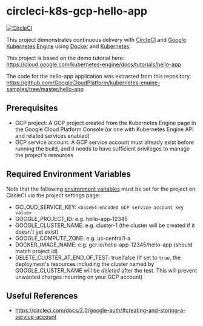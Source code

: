 circleci-k8s-gcp-hello-app
==========================

[![CircleCI](https://circleci.com/gh/CircleCI-Public/circleci-k8s-gcp-hello-app.svg?style=svg)](https://circleci.com/gh/CircleCI-Public/circleci-k8s-gcp-hello-app)

This project demonstrates continuous delivery with [CircleCI](https://circleci.com) and [Google Kubernetes Engine](https://cloud.google.com/kubernetes-engine/) using [Docker](https://www.docker.com/) and [Kubernetes](https://github.com/GoogleCloudPlatform/kubernetes).

This project is based on the demo tutorial here:
https://cloud.google.com/kubernetes-engine/docs/tutorials/hello-app

The code for the hello-app application was extracted from this repository: https://github.com/GoogleCloudPlatform/kubernetes-engine-samples/tree/master/hello-app


## Prerequisites
* GCP project: A GCP project created from the Kubernetes Engine page in the Google Cloud Platform Console (or one with Kubernetes Engine API and related services enabled)
* GCP service account: A GCP service account must already exist before running the build, and it needs to have sufficient privileges to manage the project's resources

## Required Environment Variables
Note that the following [environment variables](https://circleci.com/docs/2.0/env-vars/#setting-an-environment-variable-in-a-project) must be set for the project on CircleCI via the
project settings page:
* GCLOUD_SERVICE_KEY: `<base64-encoded GCP service account key value>`
* GOOGLE_PROJECT_ID: e.g. hello-app-12345
* GOOGLE_CLUSTER_NAME: e.g. cluster-1 (the cluster will be created if it doesn't yet exist)
* GOOGLE_COMPUTE_ZONE: e.g. us-central1-a
* DOCKER_IMAGE_NAME: e.g. gcr.io/hello-app-12345/hello-app (should match project id)
* DELETE_CLUSTER_AT_END_OF_TEST: true|false (If set to `true`, the deployment's resources including the cluster named by GOOGLE_CLUSTER_NAME will be *deleted* after the test. This will prevent unwanted charges incurring on your GCP account)

## Useful References
- https://circleci.com/docs/2.0/google-auth/#creating-and-storing-a-service-account
